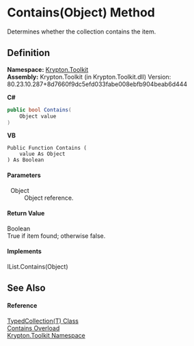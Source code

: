 # Contains(Object) Method


Determines whether the collection contains the item.



## Definition
**Namespace:** <a href="79d2eac2-21f4-54ff-7552-b20c33c30600.md">Krypton.Toolkit</a>  
**Assembly:** Krypton.Toolkit (in Krypton.Toolkit.dll) Version: 80.23.10.287+8d7660f9dc5efd033fabe008ebfb904beab6d444

**C#**
``` C#
public bool Contains(
	Object value
)
```
**VB**
``` VB
Public Function Contains ( 
	value As Object
) As Boolean
```



#### Parameters
<dl><dt>  Object</dt><dd>Object reference.</dd></dl>

#### Return Value
Boolean  
True if item found; otherwise false.

#### Implements
IList.Contains(Object)  


## See Also


#### Reference
<a href="4026dc89-2502-ffa8-c767-a8aaea23623e.md">TypedCollection(T) Class</a>  
<a href="3e4a2711-2d2a-dbae-32a9-00dcd99f8973.md">Contains Overload</a>  
<a href="79d2eac2-21f4-54ff-7552-b20c33c30600.md">Krypton.Toolkit Namespace</a>  
